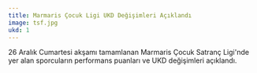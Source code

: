 ```yaml
---
title: Marmaris Çocuk Ligi UKD Değişimleri Açıklandı
image: tsf.jpg
ukd: 1
---
```

26 Aralık Cumartesi akşamı tamamlanan Marmaris Çocuk Satranç Ligi'nde yer alan sporcuların performans puanları ve UKD değişimleri açıklandı.
